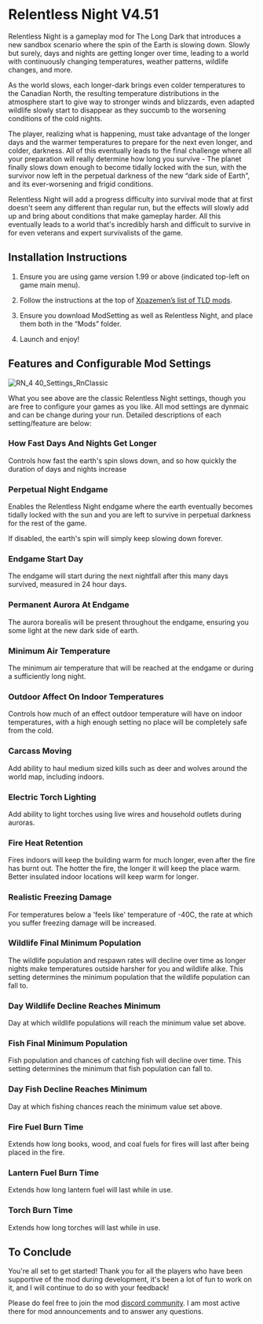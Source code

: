 # Relentless Night V4.51

Relentless Night is a gameplay mod for The Long Dark that introduces a new sandbox scenario where the spin of the Earth is slowing down. Slowly but surely, days and nights are getting longer over time, leading to a world with continuously changing temperatures, weather patterns, wildlife changes, and more.

As the world slows, each longer-dark brings even colder temperatures to the Canadian North, the resulting temperature distributions in the atmosphere start to give way to stronger winds and blizzards, even adapted wildlife slowly start to disappear as they succumb to the worsening conditions of the cold nights.

The player, realizing what is happening, must take advantage of the longer days and the warmer temperatures to prepare for the next even longer, and colder, darkness. All of this eventually leads to the final challenge where all your preparation will really determine how long you survive - The planet finally slows down enough to become tidally locked with the sun, with the survivor now left in the perpetual darkness of the new “dark side of Earth”, and its ever-worsening and frigid conditions.

Relentless Night will add a progress difficulty into survival mode that at first doesn't seem any different than regular run, but the effects will slowly add up and bring about conditions that make gameplay harder. All this eventually leads to a world that's incredibly harsh and difficult to survive in for even veterans and expert survivalists of the game.

## Installation Instructions

1. Ensure you are using game version 1.99 or above (indicated top-left on game main menu).

2. Follow the instructions at the top of [Xpazemen’s list of TLD mods](http://xpazeman.com/tld-mod-list/).

3. Ensure you download ModSetting as well as Relentless Night, and place them both in the “Mods” folder.

4. Launch and enjoy!

## Features and Configurable Mod Settings

![RN_4 40_Settings_RnClassic](https://user-images.githubusercontent.com/43711346/154806599-8057e950-62f7-4731-89ac-62c0f8011e92.png)

What you see above are the classic Relentless Night settings, though you are free to configure your games as you like. All mod settings are dynmaic and can be change during your run. Detailed descriptions of each setting/feature are below:

### How Fast Days And Nights Get Longer

Controls how fast the earth's spin slows down, and so how quickly the duration of days and nights increase

### Perpetual Night Endgame

Enables the Relentless Night endgame where the earth eventually becomes tidally locked with the sun and you are left to survive in perpetual darkness for the rest of the game.

If disabled, the earth's spin will simply keep slowing down forever.

### Endgame Start Day

The endgame will start during the next nightfall after this many days survived, measured in 24 hour days.

### Permanent Aurora At Endgame

The aurora borealis will be present throughout the endgame, ensuring you some light at the new dark side of earth.

### Minimum Air Temperature

The minimum air temperature that will be reached at the endgame or during a sufficiently long night.

### Outdoor Affect On Indoor Temperatures

Controls how much of an effect outdoor temperature will have on indoor temperatures, with a high enough setting no place will be completely safe from the cold.

### Carcass Moving

Add ability to haul medium sized kills such as deer and wolves around the world map, including indoors.

### Electric Torch Lighting

Add ability to light torches using live wires and household outlets during auroras.

### Fire Heat Retention

Fires indoors will keep the building warm for much longer, even after the fire has burnt out. The hotter the fire, the longer it will keep the place warm. Better insulated indoor locations will keep warm for longer.

### Realistic Freezing Damage

For temperatures below a 'feels like' temperature of -40C, the rate at which you suffer freezing damage will be increased.

### Wildlife Final Minimum Population

The wildlife population and respawn rates will decline over time as longer nights make temperatures outside harsher for you and wildlife alike. This setting determines the minimum population that the wildlife population can fall to.

### Day Wildlife Decline Reaches Minimum

Day at which wildlife populations will reach the minimum value set above.

### Fish Final Minimum Population

Fish population and chances of catching fish will decline over time. This setting determines the minimum that fish population can fall to.

### Day Fish Decline Reaches Minimum

Day at which fishing chances reach the minimum value set above.

### Fire Fuel Burn Time

Extends how long books, wood, and coal fuels for fires will last after being placed in the fire.

### Lantern Fuel Burn Time

Extends how long lantern fuel will last while in use.

### Torch Burn Time

Extends how long torches will last while in use.

## To Conclude

You're all set to get started! Thank you for all the players who have been supportive of the mod during development, it's been a lot of fun to work on it, and I will continue to do so with your feedback!

Please do feel free to join the mod [discord community](https://discord.gg/GjAG9XNfR7). I am most active there for mod announcements and to answer any questions.
